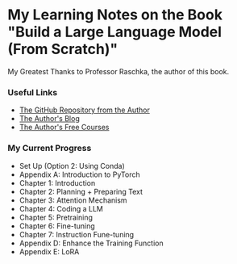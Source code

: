 # My Learning Notes on the Book "Build a Large Language Model (From Scratch)"

My Greatest Thanks to Professor Raschka, the author of this book.

### Useful Links

- [The GitHub Repository from the Author](https://github.com/rasbt/LLMs-from-scratch)
- [The Author's Blog](https://magazine.sebastianraschka.com/)
- [The Author's Free Courses](https://sebastianraschka.com/teaching/)

### My Current Progress

- Set Up (Option 2: Using Conda)
- Appendix A: Introduction to PyTorch
- Chapter 1: Introduction
- Chapter 2: Planning + Preparing Text
- Chapter 3: Attention Mechanism
- Chapter 4: Coding a LLM
- Chapter 5: Pretraining
- Chapter 6: Fine-tuning
- Chapter 7: Instruction Fune-tuning
- Appendix D: Enhance the Training Function
- Appendix E: LoRA
